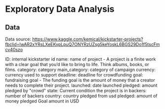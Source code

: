 # Exploratory Data Analysis

## Data

Data source: https://www.kaggle.com/kemical/kickstarter-projects?fbclid=IwAR2xYRsLXeEKvpLpuQ7ONYRzUZsg5keYoskL6BGS29Do1f5tscFmcv40szo

ID: internal kickstarter id
name: name of project - A project is a finite work with a clear goal that you’d like to bring to life. Think albums, books, or films.
category: category
main_category: category of campaign
currency: currency used to support
deadline: deadline for crowdfunding
goal: fundraising goal - The funding goal is the amount of money that a creator needs to complete their project.
launched: date launched
pledged: amount pledged by "crowd"
state: Current condition the project is in
backers: number of backers
country: country pledged from
usd pledged: amount of money pledged
Goal amount in USD